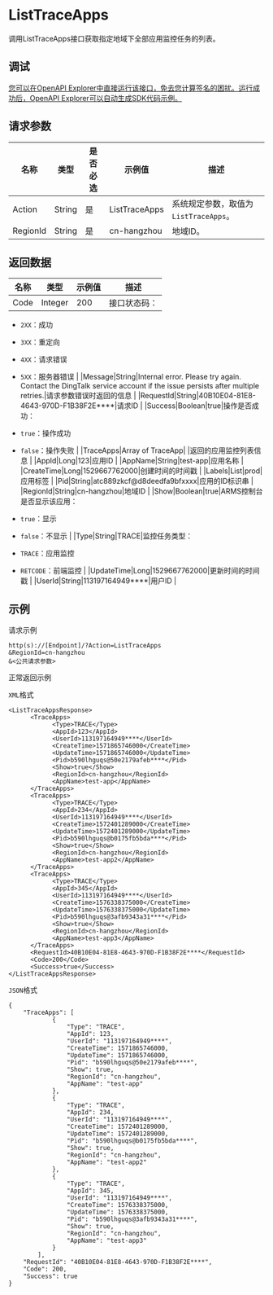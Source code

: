 # ListTraceApps

调用ListTraceApps接口获取指定地域下全部应用监控任务的列表。

## 调试

[您可以在OpenAPI Explorer中直接运行该接口，免去您计算签名的困扰。运行成功后，OpenAPI Explorer可以自动生成SDK代码示例。](https://api.aliyun.com/#product=ARMS&api=ListTraceApps&type=RPC&version=2019-08-08)

## 请求参数

|名称|类型|是否必选|示例值|描述|
|--|--|----|---|--|
|Action|String|是|ListTraceApps|系统规定参数，取值为`ListTraceApps`。 |
|RegionId|String|是|cn-hangzhou|地域ID。 |

## 返回数据

|名称|类型|示例值|描述|
|--|--|---|--|
|Code|Integer|200|接口状态码：

 -   `2XX`：成功
-   `3XX`：重定向
-   `4XX`：请求错误
-   `5XX`：服务器错误 |
|Message|String|Internal error. Please try again. Contact the DingTalk service account if the issue persists after multiple retries.|请求参数错误时返回的信息 |
|RequestId|String|40B10E04-81E8-4643-970D-F1B38F2E\*\*\*\*|请求ID |
|Success|Boolean|true|操作是否成功：

 -   `true`：操作成功
-   `false`：操作失败 |
|TraceApps|Array of TraceApp| |返回的应用监控列表信息 |
|AppId|Long|123|应用ID |
|AppName|String|test-app|应用名称 |
|CreateTime|Long|1529667762000|创建时间的时间戳 |
|Labels|List|prod|应用标签 |
|Pid|String|atc889zkcf@d8deedfa9bfxxxx|应用的ID标识串 |
|RegionId|String|cn-hangzhou|地域ID |
|Show|Boolean|true|ARMS控制台是否显示该应用：

 -   `true`：显示
-   `false`：不显示 |
|Type|String|TRACE|监控任务类型：

 -   `TRACE`：应用监控
-   `RETCODE`：前端监控 |
|UpdateTime|Long|1529667762000|更新时间的时间戳 |
|UserId|String|113197164949\*\*\*\*|用户ID |

## 示例

请求示例

```
http(s)://[Endpoint]/?Action=ListTraceApps
&RegionId=cn-hangzhou
&<公共请求参数>
```

正常返回示例

`XML`格式

```
<ListTraceAppsResponse>
	  <TraceApps>
		    <Type>TRACE</Type>
		    <AppId>123</AppId>
		    <UserId>113197164949****</UserId>
		    <CreateTime>1571865746000</CreateTime>
		    <UpdateTime>1571865746000</UpdateTime>
		    <Pid>b590lhguqs@50e2179afeb****</Pid>
		    <Show>true</Show>
		    <RegionId>cn-hangzhou</RegionId>
		    <AppName>test-app</AppName>
	  </TraceApps>
	  <TraceApps>
		    <Type>TRACE</Type>
		    <AppId>234</AppId>
		    <UserId>113197164949****</UserId>
		    <CreateTime>1572401289000</CreateTime>
		    <UpdateTime>1572401289000</UpdateTime>
		    <Pid>b590lhguqs@b0175fb5bda****</Pid>
		    <Show>true</Show>
		    <RegionId>cn-hangzhou</RegionId>
		    <AppName>test-app2</AppName>
	  </TraceApps>
	  <TraceApps>
		    <Type>TRACE</Type>
		    <AppId>345</AppId>
		    <UserId>113197164949****</UserId>
		    <CreateTime>1576338375000</CreateTime>
		    <UpdateTime>1576338375000</UpdateTime>
		    <Pid>b590lhguqs@3afb9343a31****</Pid>
		    <Show>true</Show>
		    <RegionId>cn-hangzhou</RegionId>
		    <AppName>test-app3</AppName>
	  </TraceApps>
	  <RequestId>40B10E04-81E8-4643-970D-F1B38F2E****</RequestId>
	  <Code>200</Code>
	  <Success>true</Success>
</ListTraceAppsResponse>
```

`JSON`格式

```
{
	"TraceApps": [
			{
				"Type": "TRACE",
				"AppId": 123,
				"UserId": "113197164949****",
				"CreateTime": 1571865746000,
				"UpdateTime": 1571865746000,
				"Pid": "b590lhguqs@50e2179afeb****",
				"Show": true,
				"RegionId": "cn-hangzhou",
				"AppName": "test-app"
			},
			{
				"Type": "TRACE",
				"AppId": 234,
				"UserId": "113197164949****",
				"CreateTime": 1572401289000,
				"UpdateTime": 1572401289000,
				"Pid": "b590lhguqs@b0175fb5bda****",
				"Show": true,
				"RegionId": "cn-hangzhou",
				"AppName": "test-app2"
			},
			{
				"Type": "TRACE",
				"AppId": 345,
				"UserId": "113197164949****",
				"CreateTime": 1576338375000,
				"UpdateTime": 1576338375000,
				"Pid": "b590lhguqs@3afb9343a31****",
				"Show": true,
				"RegionId": "cn-hangzhou",
				"AppName": "test-app3"
			}
		],
	"RequestId": "40B10E04-81E8-4643-970D-F1B38F2E****",
	"Code": 200,
	"Success": true
}
```


